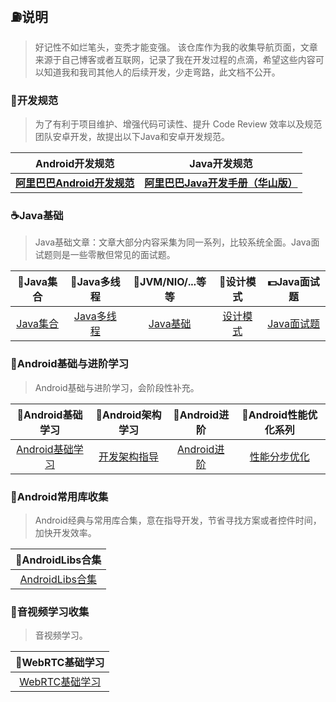 ## :fuelpump:说明 ##

> 好记性不如烂笔头，变秃才能变强。
> 该仓库作为我的收集导航页面，文章来源于自己博客或者互联网，记录了我在开发过程的点滴，希望这些内容可以知道我和我司其他人的后续开发，少走弯路，此文档不公开。
### :triangular_ruler:开发规范 ###
>为了有利于项目维护、增强代码可读性、提升 Code Review 效率以及规范团队安卓开发，故提出以下Java和安卓开发规范。

|               **Android开发规范**                |                       **Java开发规范**                       |
| :----------------------------------------------: | :----------------------------------------------------------: |
| [**阿里巴巴Android开发规范**](src/alibabaandroid.pdf) | [**阿里巴巴Java开发手册（华山版）**](https://github.com/alibaba/p3c/blob/master/%E9%98%BF%E9%87%8C%E5%B7%B4%E5%B7%B4Java%E5%BC%80%E5%8F%91%E6%89%8B%E5%86%8C%EF%BC%88%E5%8D%8E%E5%B1%B1%E7%89%88%EF%BC%89.pdf) |



### :coffee:Java基础 ###

> Java基础文章：文章大部分内容采集为同一系列，比较系统全面。Java面试题则是一些零散但常见的面试题。

| :book:Java集合 | :memo:Java多线程 | :ski:JVM/NIO/...等等 | :guitar:设计模式 |:dollar:Java面试题 |
| :------:| :------: | :------: |:------: |:------: |
| [Java集合](src/collection.md) | [Java多线程](src/thread.md) | [Java基础](src/javabasic.md) |[设计模式](src/designmode.md) |[Java面试题](src/interview.md) |
### :icecream:Android基础与进阶学习 ###
>Android基础与进阶学习，会阶段性补充。

|        **:custard:Android基础学习**         |           :sushi:Android架构学习           |         :cake:Android进阶          |       **:beers:Android性能优化**系列       |
| :-----------------------------------------: | :----------------------------------------: | :--------------------------------: | :----------------------------------------: |
| [Android基础学习](src/androidbasicguide.md) | [开发架构指导](src/androidarchitecture.md) | [Android进阶](src/androidskill.md) | [性能分步优化](src/androidoptimization.md) |



### :lollipop:Android常用库收集 ###

>Android经典与常用库合集，意在指导开发，节省寻找方案或者控件时间，加快开发效率。

| :candy:AndroidLibs合集 |
| :------: |
| [AndroidLibs合集](src/androidlibs.md) |

### :lollipop:音视频学习收集

> 音视频学习。

|   **:custard:WebRTC基础学习**   |
| :-----------------------------: |
| [WebRTC基础学习](src/webrtc.md) |

